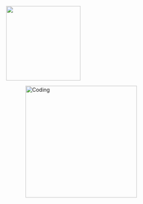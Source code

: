 <p align="center">
  <img src="https://github.com/thompsonemerson/thompsonemerson/raw/master/cover-thompson.png" height="200"/>
</p>

<img align="right" alt="Coding" width="300" src="https://cdn.dribbble.com/users/1277312/screenshots/14733298/media/39b1045e593737587dd60e42c8422d1f.gif" >
